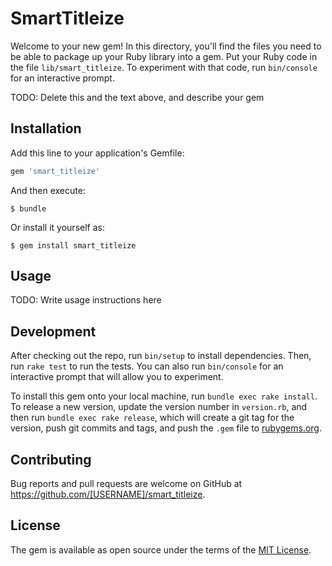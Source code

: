 # SmartTitleize

Welcome to your new gem! In this directory, you'll find the files you need to be able to package up your Ruby library into a gem. Put your Ruby code in the file `lib/smart_titleize`. To experiment with that code, run `bin/console` for an interactive prompt.

TODO: Delete this and the text above, and describe your gem

## Installation

Add this line to your application's Gemfile:

```ruby
gem 'smart_titleize'
```

And then execute:

    $ bundle

Or install it yourself as:

    $ gem install smart_titleize

## Usage

TODO: Write usage instructions here

## Development

After checking out the repo, run `bin/setup` to install dependencies. Then, run `rake test` to run the tests. You can also run `bin/console` for an interactive prompt that will allow you to experiment.

To install this gem onto your local machine, run `bundle exec rake install`. To release a new version, update the version number in `version.rb`, and then run `bundle exec rake release`, which will create a git tag for the version, push git commits and tags, and push the `.gem` file to [rubygems.org](https://rubygems.org).

## Contributing

Bug reports and pull requests are welcome on GitHub at https://github.com/[USERNAME]/smart_titleize.

## License

The gem is available as open source under the terms of the [MIT License](https://opensource.org/licenses/MIT).

